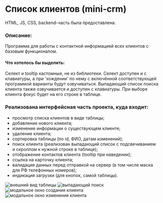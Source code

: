 <h1>Список клиентов (mini-crm)</h1>
<p>HTML, JS, CSS, backend-часть была предоставлена.</p>

<h3>Описание:</h3> 
<p>Программа для работы с контактной информацией всех клиентов с базовым функционалом.</p>
<h4> Что хотелось бы выделить:</h4>
<p>Селект и tooltip кастомные, не из библиотеки. Селект доступен и с клавиатуры, а при 'хождении' по нему с включённой соответствующей программой варианты будут озвучиваться.
Выпадающий список поиска клиента также озвучивается и доступен с клавиатуры. При выборе клиента фокус будет на его строке в таблице.</p>
<h3>Реализована интерфейсная часть проекта, куда входит:</h3> 
<ul>
  <li>просмотр списка клиентов в виде таблицы;</li>
  <li>добавление нового клиента;</li>
  <li>изменение информации о существующем клиенте;</li>
  <li>удаление клиента;</li>
  <li>сортировка таблицы (по id, ФИО, датам изменений);</li>
  <li>поиск клиента (реализован выпадающий список с подсвечиванием и скроллом к нужной строке в таблице);</li>
  <li>отображение контактов клиента (tooltip при наведении);</li>
  <li>ссылка на карточку клиента;</li>
  <li>валидация данных перед отправкой на сервер (в том числе маска для РФ телефонных номеров);</li>
  <li>индикация загрузки (для кнопок, самой таблицы).</li>
</ul>

<img src='https://i.postimg.cc/PfFBnMLJ/2024-03-05-160110.png' alt='внешний вид таблицы'>
<img src='https://i.postimg.cc/WzrwdrVR/2024-03-05-161045.png' alt='выпадающий поиск'>
<img src='https://i.postimg.cc/nzm3DNKw/2024-03-05-161418.png' alt='модальное окно создания клиента'>
<img src='https://i.postimg.cc/9MsBXbvt/2024-03-05-161151.png' alt='модальное окно изменения клиента'>

